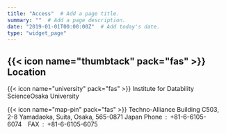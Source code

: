 ```yaml
---
title: "Access"  # Add a page title.
summary: ""  # Add a page description.
date: "2019-01-01T00:00:00Z"  # Add today's date.
type: "widget_page" 
---
```


## {{< icon name="thumbtack" pack="fas" >}} Location

{{< icon name="university" pack="fas" >}} Institute for Datability ScienceOsaka University

{{< icon name="map-pin" pack="fas" >}} Techno-Alliance Building C503, 2-8 Yamadaoka, Suita, Osaka, 565-0871 Japan
Phone : +81-6-6105-6074 FAX : +81-6-6105-6075